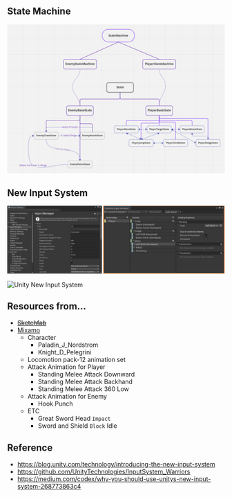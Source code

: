 ## State Machine
![States](./Assets/Art/Sample/statemachine-example.png)

## New Input System
![New Input System](./Assets/Art/Sample/newInput.png)

![Unity New Input System](https://docs.unity3d.com/Packages/com.unity.inputsystem@1.4/manual/images/MyGameActions.png)

## Resources from...
* ~~[Sketchfab](https://skfb.ly/ovEKG)~~
* [Mixamo](https://mixamo.com)
  * Character
    * Paladin_J_Nordstrom
    * Knight_D_Pelegrini
  * Locomotion pack-12 animation set
  * Attack Animation for Player
    * Standing Melee Attack Downward
    * Standing Melee Attack Backhand
    * Standing Melee Attack 360 Low
  * Attack Animation for Enemy
    * Hook Punch
  * ETC
    * Great Sword Head `Impact`
    * Sword and Shield `Block` Idle

## Reference
* https://blog.unity.com/technology/introducing-the-new-input-system
* https://github.com/UnityTechnologies/InputSystem_Warriors
* https://medium.com/codex/why-you-should-use-unitys-new-input-system-268773863c4